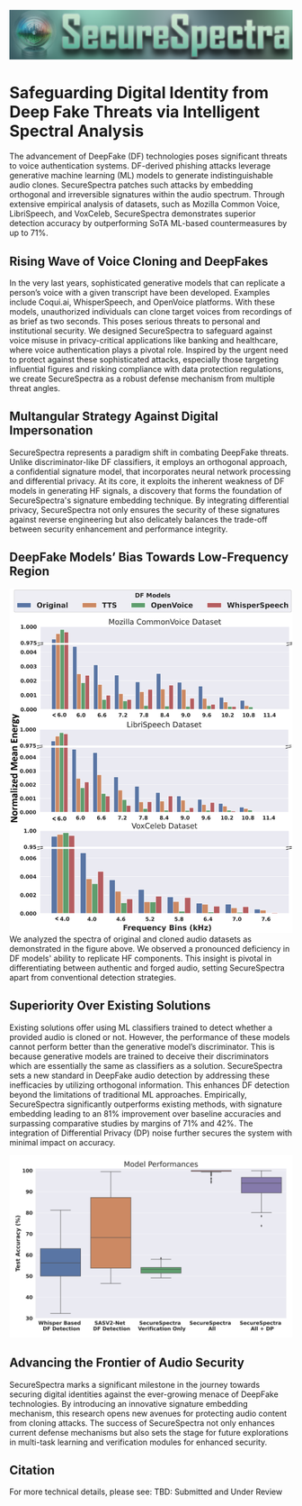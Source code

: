 ![](./figures/ss.png)
# Safeguarding Digital Identity from Deep Fake Threats via Intelligent Spectral Analysis

The advancement of DeepFake (DF) technologies poses significant threats to voice authentication systems. DF-derived phishing attacks leverage generative machine learning (ML) models to generate indistinguishable audio clones. SecureSpectra patches such attacks by embedding orthogonal and irreversible signatures within the audio spectrum. Through extensive empirical analysis of datasets, such as Mozilla Common Voice, LibriSpeech, and VoxCeleb, SecureSpectra demonstrates superior detection accuracy by outperforming SoTA ML-based countermeasures by up to 71%.

## Rising Wave of Voice Cloning and DeepFakes
In the very last years, sophisticated generative models that can replicate a person’s voice with a given transcript have been developed. Examples include Coqui.ai, WhisperSpeech, and OpenVoice platforms. With these models, unauthorized individuals can clone target voices from recordings of as brief as two seconds. This poses serious threats to personal and institutional security. We designed SecureSpectra to safeguard against voice misuse in privacy-critical applications like banking and healthcare, where voice authentication plays a pivotal role. Inspired by the urgent need to protect against these sophisticated attacks, especially those targeting influential figures and risking compliance with data protection regulations, we create SecureSpectra as a robust defense mechanism from multiple threat angles. 

## Multangular Strategy Against Digital Impersonation
SecureSpectra represents a paradigm shift in combating DeepFake threats. Unlike discriminator-like DF classifiers, it employs an orthogonal approach, a confidential signature model, that incorporates neural network processing and differential privacy. At its core, it exploits the inherent weakness of DF models in generating HF signals, a discovery that forms the foundation of SecureSpectra's signature embedding technique. By integrating differential privacy, SecureSpectra not only ensures the security of these signatures against reverse engineering but also delicately balances the trade-off between security enhancement and performance integrity.

## DeepFake Models’ Bias Towards Low-Frequency Region
![](./figures/fighist3.png)
We analyzed the spectra of original and cloned audio datasets as demonstrated in the figure above. We observed a pronounced deficiency in DF models' ability to replicate HF components. This insight is pivotal in differentiating between authentic and forged audio, setting SecureSpectra apart from conventional detection strategies.


## Superiority Over Existing Solutions
Existing solutions offer using ML classifiers trained to detect whether a provided audio is cloned or not. However, the performance of these models cannot perform better than the generative model’s discriminator. This is because generative models are trained to deceive their discriminators which are essentially the same as classifiers as a solution. SecureSpectra sets a new standard in DeepFake audio detection by addressing these inefficacies by utilizing orthogonal information. This enhances DF detection beyond the limitations of traditional ML approaches. Empirically, SecureSpectra significantly outperforms existing methods, with signature embedding leading to an 81% improvement over baseline accuracies and surpassing comparative studies by margins of 71% and 42%. The integration of Differential Privacy (DP) noise further secures the system with minimal impact on accuracy.

![](./figures/boxplots/Model_Performances_Boxplots.png)

##  Advancing the Frontier of Audio Security
SecureSpectra marks a significant milestone in the journey towards securing digital identities against the ever-growing menace of DeepFake technologies. By introducing an innovative signature embedding mechanism, this research opens new avenues for protecting audio content from cloning attacks. The success of SecureSpectra not only enhances current defense mechanisms but also sets the stage for future explorations in multi-task learning and verification modules for enhanced security.

## Citation
For more technical details, please see:
TBD: Submitted and Under Review
